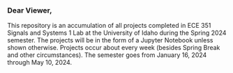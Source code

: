 ### Dear Viewer,
This repository is an accumulation of all projects completed in ECE 351 Signals and Systems 1 Lab
at the University of Idaho during the Spring 2024 semester. The projects will be in the form of a
Jupyter Notebook unless shown otherwise. Projects occur about every week (besides Spring Break and
other circumstances). The semester goes from January 16, 2024 through May 10, 2024.
